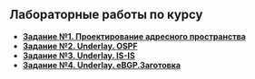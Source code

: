 ## Лабораторные работы по курсу

+ [**Задание №1. Проектирование адресного пространства**](https://github.com/takmenevag/otus-dc-design/tree/main/labs/lab1)
+ [**Задание №2. Underlay. OSPF**](https://github.com/takmenevag/otus-dc-design/tree/main/labs/lab2)
+ [**Задание №3. Underlay. IS-IS**](https://github.com/takmenevag/otus-dc-design/tree/main/labs/lab3)
+ [**Задание №4. Underlay. eBGP.Заготовка**](https://github.com/takmenevag/otus-dc-design/tree/main/labs/lab4)
